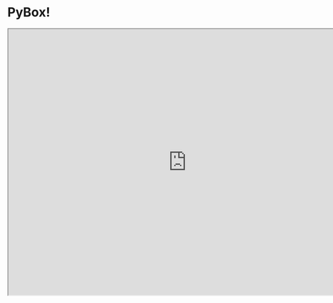 # PyBox!


<iframe src="https://pybox.citg.tudelft.nl/formula/transversal_stern_waves" width="800" height="600"></iframe>